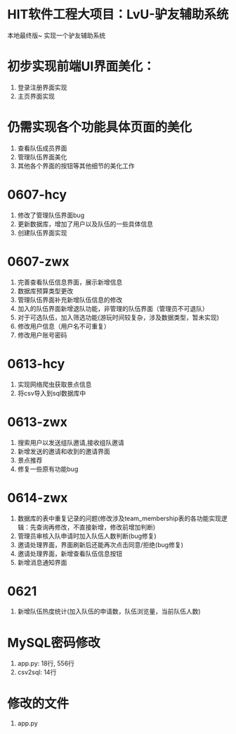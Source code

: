 # HIT软件工程大项目：LvU-驴友辅助系统
本地最终版~
实现一个驴友辅助系统

# 初步实现前端UI界面美化：
1. 登录注册界面实现
2. 主页界面实现

# 仍需实现各个功能具体页面的美化
1. 查看队伍成员界面
2. 管理队伍界面美化
3. 其他各个界面的按钮等其他细节的美化工作

# 0607-hcy
1. 修改了管理队伍界面bug
2. 更新数据库，增加了用户以及队伍的一些具体信息
3. 创建队伍界面实现

# 0607-zwx
1. 完善查看队伍信息界面，展示新增信息
2. 数据库预算类型更改
3. 管理队伍界面补充新增队伍信息的修改
4. 加入的队伍界面新增退队功能，非管理的队伍界面（管理员不可退队）
5. 对于可选队伍，加入筛选功能(游玩时间较复杂，涉及数据类型，暂未实现)
6. 修改用户信息（用户名不可重复）
7. 修改用户账号密码

# 0613-hcy
1. 实现网络爬虫获取景点信息
2. 将csv导入到sql数据库中

# 0613-zwx
1. 搜索用户以发送组队邀请,接收组队邀请
2. 新增发送的邀请和收到的邀请界面
3. 景点推荐
4. 修复一些原有功能bug


# 0614-zwx
1. 数据库的表中重复记录的问题(修改涉及team_membership表的各功能实现逻辑：先查询再修改，不直接新增，修改前增加判断)
2. 管理员审核入队申请时加入队伍人数判断(bug修复)
3. 邀请处理界面，界面刷新后还能再次点击同意/拒绝(bug修复)
4. 邀请处理界面，新增查看队伍信息按钮
5. 新增消息通知界面


# 0621
1. 新增队伍热度统计(加入队伍的申请数，队伍浏览量，当前队伍人数)

# MySQL密码修改
1. app.py: 18行, 556行
2. csv2sql: 14行

# 修改的文件
1. app.py
